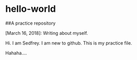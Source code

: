# hello-world
##A practice repository

[March 16, 2018]: Writing about myself.

Hi. I am Sedfrey. I am new to github. This is my practice file. 

Hahaha....
